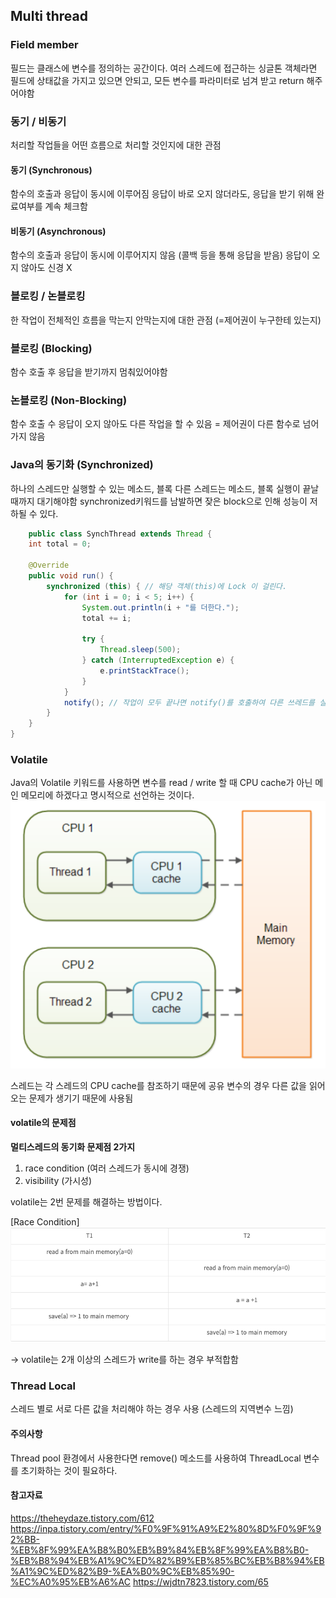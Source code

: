 ## Multi thread

### Field member

필드는 클래스에 변수를 정의하는 공간이다.
여러 스레드에 접근하는 싱글톤 객체라면 필드에 상태값을 가지고 있으면 안되고, 모든 변수를 파라미터로 넘겨 받고 return 해주어야함

### 동기 / 비동기

처리할 작업들을 어떤 흐름으로 처리할 것인지에 대한 관점

#### 동기 (Synchronous)

함수의 호출과 응답이 동시에 이루어짐
응답이 바로 오지 않더라도, 응답을 받기 위해 완료여부를 계속 체크함

#### 비동기 (Asynchronous)

함수의 호출과 응답이 동시에 이루어지지 않음 (콜백 등을 통해 응답을 받음)
응답이 오지 않아도 신경 X

### 블로킹 / 논블로킹

한 작업이 전체적인 흐름을 막는지 안막는지에 대한 관점 (=제어권이 누구한테 있는지)

### 블로킹 (Blocking)

함수 호출 후 응답을 받기까지 멈춰있어야함

### 논블로킹 (Non-Blocking)

함수 호출 수 응답이 오지 않아도 다른 작업을 할 수 있음
= 제어권이 다른 함수로 넘어가지 않음

### Java의 동기화 (Synchronized)

하나의 스레드만 실행할 수 있는 메소드, 블록
다른 스레드는 메소드, 블록 실행이 끝날 때까지 대기해야함
synchronized키워드를 남발하면 잦은 block으로 인해 성능이 저하될 수 있다.

```java
    public class SynchThread extends Thread {
    int total = 0;

    @Override
    public void run() {
        synchronized (this) { // 해당 객체(this)에 Lock 이 걸린다.
            for (int i = 0; i < 5; i++) {
                System.out.println(i + "를 더한다.");
                total += i;

                try {
                    Thread.sleep(500);
                } catch (InterruptedException e) {
                    e.printStackTrace();
                }
            }
            notify(); // 작업이 모두 끝나면 notify()를 호출하여 다른 쓰레드를 실행 대기 상태로 만든다.
        }
    }
}
```

### Volatile

Java의 Volatile 키워드를 사용하면 변수를 read / write 할 때 CPU cache가 아닌 메인 메모리에 하겠다고 명시적으로 선언하는 것이다.
<img src='../../image/cpu.png'>

스레드는 각 스레드의 CPU cache를 참조하기 때문에 공유 변수의 경우 다른 값을 읽어오는 문제가 생기기 때문에 사용됨

#### volatile의 문제점

**멀티스레드의 동기화 문제점 2가지**

1. race condition (여러 스레드가 동시에 경쟁)
2. visibility (가시성)

volatile는 2번 문제를 해결하는 방법이다.

[Race Condition]
<img src='../../image/race-condition.png'>

-> volatile는 2개 이상의 스레드가 write를 하는 경우 부적합함

### Thread Local

스레드 별로 서로 다른 값을 처리해야 하는 경우 사용 (스레드의 지역변수 느낌)

#### 주의사항

Thread pool 환경에서 사용한다면 remove() 메소드를 사용하여 ThreadLocal 변수를 초기화하는 것이 필요하다.

#### 참고자료

https://theheydaze.tistory.com/612
https://inpa.tistory.com/entry/%F0%9F%91%A9%E2%80%8D%F0%9F%92%BB-%EB%8F%99%EA%B8%B0%EB%B9%84%EB%8F%99%EA%B8%B0-%EB%B8%94%EB%A1%9C%ED%82%B9%EB%85%BC%EB%B8%94%EB%A1%9C%ED%82%B9-%EA%B0%9C%EB%85%90-%EC%A0%95%EB%A6%AC
https://wjdtn7823.tistory.com/65
